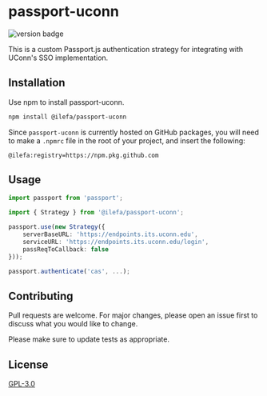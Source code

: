 # passport-uconn

![version badge](https://img.shields.io/badge/version-1.0.0-blue)

This is a custom Passport.js authentication strategy for integrating with UConn's SSO implementation.

## Installation

Use npm to install passport-uconn.

```bash
npm install @ilefa/passport-uconn
```

Since ``passport-uconn`` is currently hosted on GitHub packages, you will need to make a ``.npmrc`` file in the root of your project, and insert the following:

```env
@ilefa:registry=https://npm.pkg.github.com
```

## Usage

```ts
import passport from 'passport';

import { Strategy } from '@ilefa/passport-uconn';

passport.use(new Strategy({
    serverBaseURL: 'https://endpoints.its.uconn.edu',
    serviceURL: 'https://endpoints.its.uconn.edu/login',
    passReqToCallback: false
}));

passport.authenticate('cas', ...);

```

## Contributing
Pull requests are welcome. For major changes, please open an issue first to discuss what you would like to change.

Please make sure to update tests as appropriate.

## License
[GPL-3.0](https://choosealicense.com/licenses/gpl-3.0/)
